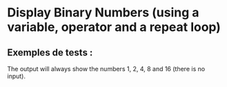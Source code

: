 # Display Binary Numbers (using a variable, operator and a repeat loop)

## Exemples de tests :

The output will always show the numbers 1, 2, 4, 8 and 16 (there is no input).
